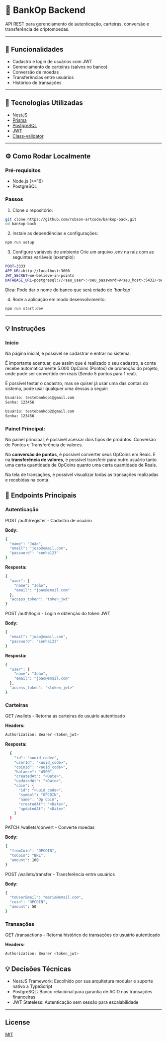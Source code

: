 # 🏦 BankOp Backend

API REST para gerenciamento de autenticação, carteiras, conversão e transferência de criptomoedas.

---

## 🚀 Funcionalidades

- Cadastro e login de usuários com JWT
- Gerenciamento de carteiras (salvos no banco)
- Conversão de moedas
- Transferências entre usuários
- Histórico de transações

---

## 🧰 Tecnologias Utilizadas

- [NestJS](https://nestjs.com/)
- [Prisma](https://prisma.io/)
- [PostgreSQL](https://www.postgresql.org/)
- [JWT](https://jwt.io/)
- [Class-validator](https://github.com/typestack/class-validator)

---

## ⚙️ Como Rodar Localmente

### Pré-requisitos

- Node.js (>=16)
- PostgreSQL

### Passos

1. Clone o repositório:
```bash
git clone https://github.com/robson-artcode/bankop-back.git
cd bankop-back
```

2. Instale as dependências e configurações:
```bash
npm run setup
```

3. Configure variáveis de ambiente
Crie um arquivo .env na raiz com as seguintes variáveis (exemplo):
```bash
PORT=3333
APP_URL=http://localhost:3000
JWT_SECRET=we-believe-in-points
DATABASE_URL=postgresql://<seu_user>:<seu_password>@<seu_host>:5432/<seu_banco>
```

Dica: Pode dar o nome do banco que será criado de *'bankop'*

4. Rode a aplicação em modo desenvolvimento:
```bash
npm run start:dev
```

---
## 💡 Instruções

### Início 

Na página inicial, é possível se cadastrar e entrar no sistema.

É importante acentuar, que assim que é realizado o seu cadastro, a conta recebe automaticamente 5.000 OpCoins (Pontos) de promoção do projeto, onde pode ser convertido em reais (Sendo 5 pontos para 1 real).

É possível testar o cadastro, mas se quiser já usar uma das contas do sistema, pode usar qualquer uma dessas a seguir: 

```bash
Usuário: testebankop1@gmail.com
Senha: 123456
```
```bash
Usuário: testebankop2@gmail.com
Senha: 123456
```

### Painel Principal:

No painel principal, é possível acessar dois tipos de produtos. Conversão de Pontos e Transferência de valores.

Na **conversão de pontos**, é possível converter seus OpCoins em Reais. E na **transferência de valores**, é possível transferir para outro usuário tanto uma certa quantidade de OpCoins quanto uma certa quantidade de Reais.

Na tela de transações, é possível visualizar todas as transações realizadas e recebidas na conta.

## 📄 Endpoints Principais

### Autenticação

POST /auth/register - Cadastro de usuário

**Body:**
```bash
{
  "name": "João",
  "email": "joao@email.com",
  "password": "senha123"
}
```

**Resposta:**
```bash
{
  "user": {
    "name": "João",
    "email": "joao@email.com"
  },
  "access_token": "token_jwt"
}
```
POST /auth/login - Login e obtenção do token JWT

**Body:**
```bash
{
  "email": "joao@email.com",
  "password": "senha123"
}
```

**Resposta:**
```bash
{
  "user": {
    "name": "João",
    "email": "joao@email.com"
  },
  "access_token": "<token_jwt>"
}
```

### Carteiras

GET /wallets - Retorna as carteiras do usuário autenticado

**Headers:**
```bash
Authorization: Bearer <token_jwt>
```

**Resposta:**
```bash
  {
    "id": "<uuid_code>",
    "userId": "<uuid_code>",
    "coinId": "<uuid_code>",
    "balance": "4500",
    "createdAt": "<Date>",
    "updatedAt": "<Date>",
    "coin": {
      "id": "<uuid_code>",
      "symbol": "OPCOIN",
      "name": "Op Coin",
      "createdAt": "<Date>",
      "updatedAt": "<Date>"
    }
  }
```

PATCH /wallets/convert - Converte moedas

**Body:**
```bash
{
  "fromCoin": "OPCOIN",
  "toCoin": "BRL",
  "amount": 100
}
```
POST /wallets/transfer - Transferência entre usuários

**Body:**
```bash
{
  "toUserEmail": "maria@email.com",
  "coin": "OPCOIN",
  "amount": 50
}
```

### Transações
GET /transactions - Retorna histórico de transações do usuário autenticado

**Headers:**
```bash
Authorization: Bearer <token_jwt>
```


## 💡 Decisões Técnicas

- NestJS Framework: Escolhido por sua arquitetura modular e suporte nativo a TypeScript
- PostgreSQL: Banco relacional para garantia de ACID nas transações financeiras
- JWT Stateless: Autenticação sem sessão para escalabilidade

---

## License

[MIT](https://choosealicense.com/licenses/mit/)